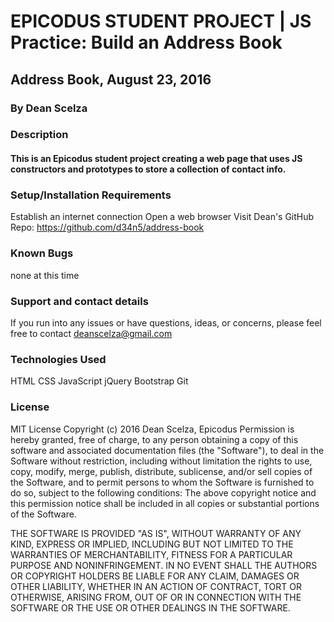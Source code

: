 #  EPICODUS STUDENT PROJECT | JS Practice: Build an Address Book

## Address Book, August 23, 2016

###  By Dean Scelza 

### Description

#### This is an Epicodus student project creating a web page that uses JS constructors and prototypes to store a collection of contact info.

### Setup/Installation Requirements
Establish an internet connection
Open a web browser
Visit Dean's GitHub Repo: https://github.com/d34n5/address-book

### Known Bugs
none at this time

### Support and contact details
If you run into any issues or have questions, ideas, or concerns, please feel free to contact deanscelza@gmail.com

### Technologies Used
HTML
CSS
JavaScript
jQuery
Bootstrap
Git

### License
MIT License
Copyright (c) 2016 Dean Scelza, Epicodus
Permission is hereby granted, free of charge, to any person obtaining a copy of this software and associated documentation files (the "Software"), to deal in the Software without restriction, including without limitation the rights to use, copy, modify, merge, publish, distribute, sublicense, and/or sell copies of the Software, and to permit persons to whom the Software is furnished to do so, subject to the following conditions:
The above copyright notice and this permission notice shall be included in all copies or substantial portions of the Software.

THE SOFTWARE IS PROVIDED "AS IS", WITHOUT WARRANTY OF ANY KIND, EXPRESS OR IMPLIED, INCLUDING BUT NOT LIMITED TO THE WARRANTIES OF MERCHANTABILITY, FITNESS FOR A PARTICULAR PURPOSE AND NONINFRINGEMENT. IN NO EVENT SHALL THE AUTHORS OR COPYRIGHT HOLDERS BE LIABLE FOR ANY CLAIM, DAMAGES OR OTHER LIABILITY, WHETHER IN AN ACTION OF CONTRACT, TORT OR OTHERWISE, ARISING FROM, OUT OF OR IN CONNECTION WITH THE SOFTWARE OR THE USE OR OTHER DEALINGS IN THE SOFTWARE.

